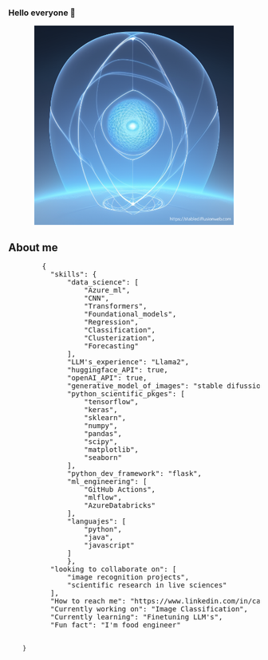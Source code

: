### Hello everyone 👋
<div id="header" align="center">
      <img src="src/image.png"/ width="400" height="400" >
 </div>

## About me
<div id="header" align="left">
    <pre>
        {
          "skills": {
              "data_science": [
                  "Azure_ml",
                  "CNN",
                  "Transformers",
                  "Foundational_models",
                  "Regression",
                  "Classification",
                  "Clusterization",
                  "Forecasting"
              ],
              "LLM's_experience": "Llama2",
              "huggingface_API": true,
              "openAI_API": true,
              "generative_model_of_images": "stable difussion",
              "python_scientific_pkges": [
                  "tensorflow",
                  "keras",
                  "sklearn",
                  "numpy",
                  "pandas",
                  "scipy",
                  "matplotlib",
                  "seaborn"
              ],
              "python_dev_framework": "flask",
              "ml_engineering": [
                  "GitHub Actions",
                  "mlflow",
                  "AzureDatabricks"
              ],
              "languajes": [
                  "python",
                  "java",
                  "javascript"
              ]
              },
          "looking to collaborate on": [
              "image recognition projects",
              "scientific research in live sciences"
          ],
          "How to reach me": "https://www.linkedin.com/in/carlos-armando-buitrago-huertas-a27b4063/",
          "Currently working on": "Image Classification",
          "Currently learning": "Finetuning LLM's",
          "Fun fact": "I'm food engineer"

        }
</div>
